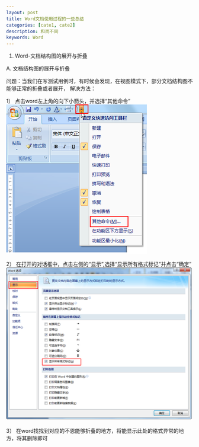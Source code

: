 ```yaml
---
layout: post
title: Word文档使用过程的一些总结
categories: [cate1, cate2]
description: 和而不同
keywords: Word
---
```



1. 	Word-文档结构图的展开与折叠


A.	文档结构图的展开与折叠


问题：当我们在写测试用例时，有时候会发现，在视图模式下，部分文档结构图不能够正常的折叠或者展开，
解决方法：


1）	点击word左上角的向下小箭头，并选择“其他命令”
    ![2015-5-7-1](/images/2015-5-7-1.png)
 
2）	在打开的对话框中，点击左侧的“显示”,选择“显示所有格式标记”并点击“确定”
    ![2015-5-7-2](/images/2015-5-7-2.png)
 
3） 在word找找到对应的不恩能够折叠的地方，将能显示此处的格式异常的地方，将其删除即可


